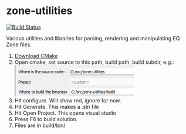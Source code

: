 zone-utilities
==============

[![Build Status](https://travis-ci.org/EQEmu/zone-utilities.svg?branch=master)](https://travis-ci.org/EQEmu/zone-utilities)

Various utilities and libraries for parsing, rendering and manipulating EQ Zone files.


1. [Download CMake](https://cmake.org/download/)
1. Open cmake, set source to this path, build path, build subdir, e.g.: ![alt text](image.png)
1. Hit configure. Will show red, ignore for now.
1. Hit Generate. This makes a .sln file
1. Hit Open Project. This opens visual studio
1. Press F6 to build solution.
1. Files are in build/bin/